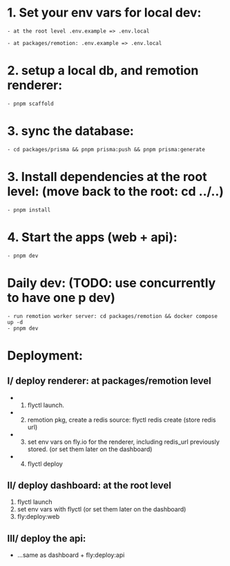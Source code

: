 # 1. Set your env vars for local dev:

    - at the root level .env.example => .env.local

    - at packages/remotion: .env.example => .env.local

# 2. setup a local db, and remotion renderer:

    - pnpm scaffold

# 3. sync the database:

    - cd packages/prisma && pnpm prisma:push && pnpm prisma:generate

# 3. Install dependencies at the root level: (move back to the root: cd ../..)

    - pnpm install

# 4. Start the apps (web + api):

    - pnpm dev

# Daily dev: (TODO: use concurrently to have one p dev)

    - run remotion worker server: cd packages/remotion && docker compose up -d
    - pnpm dev

# Deployment:

## I/ deploy renderer: at packages/remotion level

- 1.  flyctl launch.
- 2.  remotion pkg, create a redis source: flyctl redis create (store redis url)
- 3.  set env vars on fly.io for the renderer, including redis_url previously stored. (or set them later on the dashboard)
- 4.  flyctl deploy

## II/ deploy dashboard: at the root level

1. flyctl launch
2. set env vars with flyctl (or set them later on the dashboard)
3. fly:deploy:web

## III/ deploy the api:

- ...same as dashboard + fly:deploy:api
